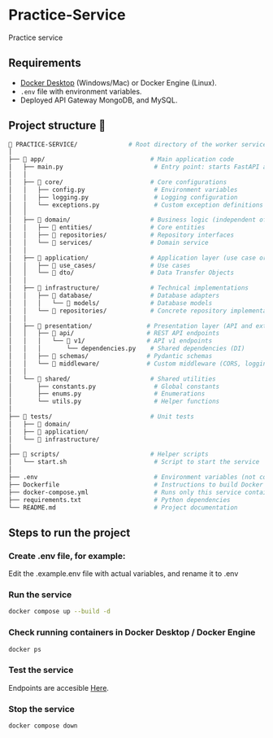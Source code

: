 # Practice-Service
Practice service

## Requirements

* [Docker Desktop](https://www.docker.com/products/docker-desktop/) (Windows/Mac) or Docker Engine (Linux).
* `.env` file with environment variables.
* Deployed API Gateway MongoDB, and MySQL.

##  Project structure 📁

```bash
📁 PRACTICE-SERVICE/              # Root directory of the worker service
│
├── 📁 app/                             # Main application code
│   ├── main.py                         # Entry point: starts FastAPI app
│   │
│   ├── 📁 core/                        # Core configurations
│   │   ├── config.py                   # Environment variables
│   │   ├── logging.py                  # Logging configuration
│   │   └── exceptions.py               # Custom exception definitions
│   │
│   ├── 📁 domain/                      # Business logic (independent of tech)
│   │   ├── 📁 entities/                # Core entities
│   │   ├── 📁 repositories/            # Repository interfaces
│   │   └── 📁 services/                # Domain service
│   │
│   ├── 📁 application/                 # Application layer (use case orchestration)
│   │   ├── 📁 use_cases/               # Use cases
│   │   └── 📁 dto/                     # Data Transfer Objects
│   │
│   ├── 📁 infrastructure/              # Technical implementations
│   │   ├── 📁 database/                # Database adapters
│   │   │   └── 📁 models/              # Database models
│   │   └── 📁 repositories/            # Concrete repository implementations
│   │
│   ├── 📁 presentation/               # Presentation layer (API and external interfaces)
│   │   ├── 📁 api/                    # REST API endpoints
│   │   │   └── 📁 v1/                 # API v1 endpoints
│   │   │       └── dependencies.py    # Shared dependencies (DI)
│   │   ├── 📁 schemas/                # Pydantic schemas
│   │   └── 📁 middleware/             # Custom middleware (CORS, logging, error handling)
│   │
│   └── 📁 shared/                      # Shared utilities
│       ├── constants.py                # Global constants
│       ├── enums.py                    # Enumerations
│       └── utils.py                    # Helper functions
│
├── 📁 tests/                           # Unit tests
│   ├── 📁 domain/
│   ├── 📁 application/
│   └── 📁 infrastructure/
│
├── 📁 scripts/                         # Helper scripts
│   └── start.sh                        # Script to start the service
│
├── .env                                # Environment variables (not committed to Git)
├── Dockerfile                          # Instructions to build Docker image
├── docker-compose.yml                  # Runs only this service container
├── requirements.txt                    # Python dependencies
└── README.md                           # Project documentation

```

## Steps to run the project

### Create .env file, for example:

Edit the .example.env file with actual variables, and rename it to .env


### Run the service

```bash
docker compose up --build -d
```

### Check running containers in Docker Desktop / Docker Engine

```bash
docker ps
```

### Test the service

Endpoints are accesible [Here](http://localhost:8130).


### Stop the service

```bash
docker compose down
```